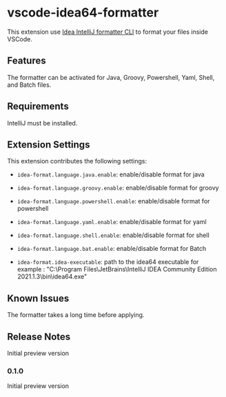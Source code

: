 # vscode-idea64-formatter

This extension use [Idea IntelliJ formatter CLI](https://www.jetbrains.com/help/idea/command-line-formatter.html) to format your files inside VSCode.

## Features

The formatter can be activated for Java, Groovy, Powershell, Yaml, Shell, and Batch files.

## Requirements

IntelliJ must be installed.

## Extension Settings

This extension contributes the following settings:

* `idea-format.language.java.enable`: enable/disable format for java
* `idea-format.language.groovy.enable`: enable/disable format for groovy
* `idea-format.language.powershell.enable`: enable/disable format for powershell
* `idea-format.language.yaml.enable`: enable/disable format for yaml
* `idea-format.language.shell.enable`: enable/disable format for shell
* `idea-format.language.bat.enable`: enable/disable format for Batch

* `idea-format.idea-executable`: path to the idea64 executable for example : "C:\\Program Files\\JetBrains\\IntelliJ IDEA Community Edition 2021.1.3\\bin\\idea64.exe"

## Known Issues

The formatter takes a long time before applying.

## Release Notes

Initial preview version

### 0.1.0

Initial preview version